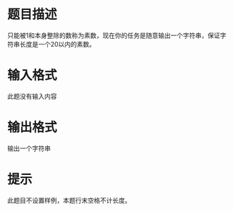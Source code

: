 # 

 
 # 题目描述 
<p>只能被1和本身整除的数称为素数，现在你的任务是随意输出一个字符串，保证字符串长度是一个20以内的素数。</p> 

 
 # 输入格式 
<p>此题没有输入内容</p> 

 
 # 输出格式 
<p>输出一个字符串</p> 

 
 # 提示 
<p>此题目不设置样例，本题行末空格不计长度。</p> 
